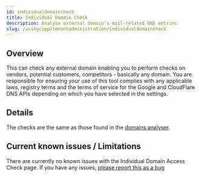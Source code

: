 ```yaml
---
id: individualdomaincheck
title: Individual Domain Check
description: Analyse external domain's mail-related DNS entries
slug: /usingcipp/tenantadministration/individualdomaincheck
---
```


## Overview

This can check any external domain enabling you to perform checks on vendors, potential customers, competitors - basically any domain. You are responsible for ensuring your use of this tool complies with any applicable laws, registry terms and the terms of service for the Google and CloudFlare DNS APIs depending on which you have selected in the settings. 

## Details

The checks are the same as those found in the [domains analyser](/docs/user/usingcipp/tenantadministration/domainsanalyser#interpreting-results).


## Current known issues / Limitations

There are currently no known issues with the Individual Domain Access Check page.  If you have any issues, [please report this as a bug](https://github.com/KelvinTegelaar/CIPP/issues/new?assignees=&labels=&template=bug_report.md&title=BUG%3A+)
